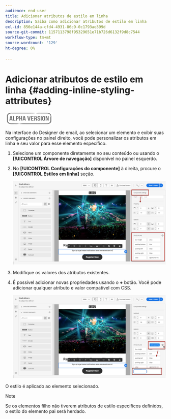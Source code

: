 ```yaml
---
audience: end-user
title: Adicionar atributos de estilo em linha
description: Saiba como adicionar atributos de estilo em linha
exl-id: 856e144a-cfd4-4931-86c9-0c1793ae399d
source-git-commit: 1157113798f95329651e71b726d6132f9d8c7544
workflow-type: tm+mt
source-wordcount: '129'
ht-degree: 0%

---
```


# Adicionar atributos de estilo em linha {#adding-inline-styling-attributes}

![](../assets/do-not-localize/badge.png)

Na interface do Designer de email, ao selecionar um elemento e exibir suas configurações no painel direito, você pode personalizar os atributos em linha e seu valor para esse elemento específico.

1. Selecione um componente diretamente no seu conteúdo ou usando o **[!UICONTROL Árvore de navegação]** disponível no painel esquerdo.

1. No **[!UICONTROL Configurações do componente]** à direita, procure o **[!UICONTROL Estilos em linha]** seção.

   ![](assets/styles_1.png)

1. Modifique os valores dos atributos existentes.

1. É possível adicionar novas propriedades usando o **+** botão. Você pode adicionar qualquer atributo e valor compatível com CSS.

   ![](assets/styles_2.png)

O estilo é aplicado ao elemento selecionado.

>[!NOTE]
>
>Se os elementos filho não tiverem atributos de estilo específicos definidos, o estilo do elemento pai será herdado.

